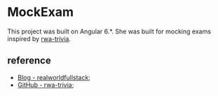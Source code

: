 # MockExam

This project was built on Angular 6.*. She was built for mocking exams inspired by [rwa-trivia][realworldfullstack].

## reference

- [Blog - realworldfullstack][realworldfullstack];
- [GitHub - rwa-trivia][GitHub - rwa-trivia];

[realworldfullstack]: https://blog.realworldfullstack.io
[GitHub - rwa-trivia]: https://github.com/anihalaney/rwa-trivia
